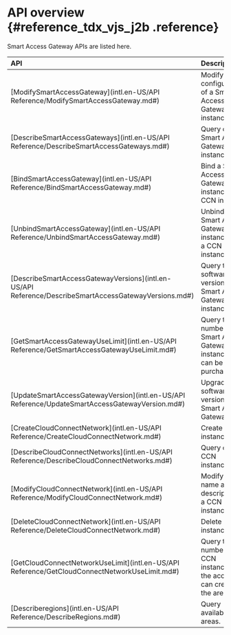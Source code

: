 # API overview {#reference_tdx_vjs_j2b .reference}

Smart Access Gateway APIs are listed here.

|API|Description|
|:--|:----------|
|[ModifySmartAccessGateway](intl.en-US/API Reference/ModifySmartAccessGateway.md#)|Modify the configurations of a Smart Access Gateway instance.|
|[DescribeSmartAccessGateways](intl.en-US/API Reference/DescribeSmartAccessGateways.md#)|Query created Smart Access Gateway instances.|
|[BindSmartAccessGateway](intl.en-US/API Reference/BindSmartAccessGateway.md#)|Bind a Smart Access Gateway instance to a CCN instance.|
|[UnbindSmartAccessGateway](intl.en-US/API Reference/UnbindSmartAccessGateway.md#)|Unbind a Smart Access Gateway instance from a CCN instance.|
|[DescribeSmartAccessGatewayVersions](intl.en-US/API Reference/DescribeSmartAccessGatewayVersions.md#)|Query the software version of a Smart Access Gateway instance.|
|[GetSmartAccessGatewayUseLimit](intl.en-US/API Reference/GetSmartAccessGatewayUseLimit.md#)|Query the number of Smart Access Gateway instances that can be purchased.|
|[UpdateSmartAccessGatewayVersion](intl.en-US/API Reference/UpdateSmartAccessGatewayVersion.md#)|Upgrade the software version of a Smart Access Gateway.|
|[CreateCloudConnectNetwork](intl.en-US/API Reference/CreateCloudConnectNetwork.md#)|Create a CCN instance.|
|[DescribeCloudConnectNetworks](intl.en-US/API Reference/DescribeCloudConnectNetworks.md#)|Query created CCN instances.|
|[ModifyCloudConnectNetwork](intl.en-US/API Reference/ModifyCloudConnectNetwork.md#)|Modify the name and description of a CCN instance.|
|[DeleteCloudConnectNetwork](intl.en-US/API Reference/DeleteCloudConnectNetwork.md#)|Delete a CCN instance.|
|[GetCloudConnectNetworkUseLimit](intl.en-US/API Reference/GetCloudConnectNetworkUseLimit.md#)|Query the number of CCN instances that the account can create in the area.|
|[Describeregions](intl.en-US/API Reference/DescribeRegions.md#)|Query available areas.|

